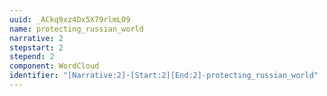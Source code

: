 ```yaml
---
uuid: _ACkq9xz4Dx5X79rlmLO9
name: protecting_russian_world
narrative: 2
stepstart: 2
stepend: 2
component: WordCloud
identifier: "[Narrative:2]-[Start:2][End:2]-protecting_russian_world"
---
```

